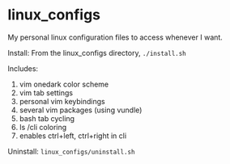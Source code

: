 # linux_configs
My personal linux configuration files to access whenever I want.

Install: 
From the linux_configs directory,
`./install.sh`

Includes:
1. vim onedark color scheme
1. vim tab settings
1. personal vim keybindings
1. several vim packages (using vundle)
1. bash tab cycling
1. ls /cli coloring
1. enables ctrl+left, ctrl+right in cli

Uninstall: 
`linux_configs/uninstall.sh`
